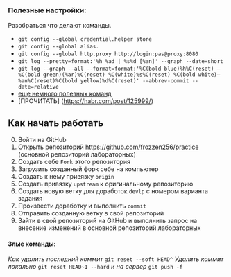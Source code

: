 ### Полезные настройки:
 Разобраться что делают команды.
 - `git config --global credential.helper store` 
 - `git config --global alias.`
 - `git config --global http.proxy http://login:pas@proxy:8080`
 - `git log --pretty=format:'%h %ad | %s%d [%an]' --graph --date=short`
 - `git log --graph --all --format=format:'%C(bold blue)%h%C(reset) — %C(bold green)(%ar)%C(reset) %C(white)%s%C(reset) %C(bold white)— %an%C(reset)%C(bold yellow)%d%C(reset)' --abbrev-commit --date=relative`
 - [еще немного полезных команд](https://tproger.ru/translations/most-common-git-screwupsquestions-and-solutions/amp/)
 - [ПРОЧИТАТЬ] (https://habr.com/post/125999/)
 
## Как начать работать
 
 0. Войти на GitHub
 1. Открыть репозиторий <https://github.com/frozzen256/practice> (основной репозиторий лабораторных)
 2. Создать себе `Fork` этого репозитория
 3. Загрузить созданный форк себе на компьютер
 4. Создать к нему привязку `origin`
 5. Создать привязку `upstream` к оригинальному репозиторию 
 6. Создать новую ветку для доработок `devlp` с номером варианта задания 
 7. Произвести доработку и выполнить `commit`
 8. Отправить созданную ветку в свой репозиторий 
 9. Зайти в свой репозиторий на GitHub и выполнить запрос на внесение изменений в основной репозиторий лабораторных

#### Злые команды:

_Как удалить последний коммит_
 `git reset --soft HEAD^`
_Удалить коммит локально_
 `git reset HEAD~1 --hard`
_и на сервер_
 `git push -f`
